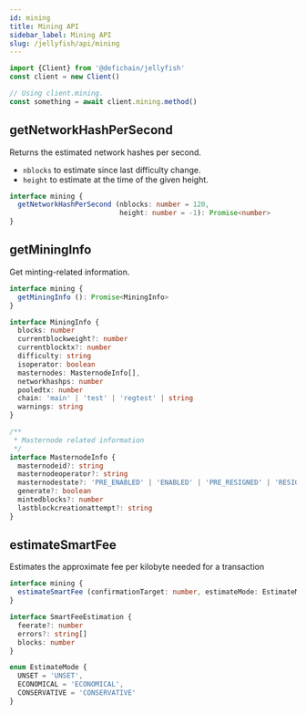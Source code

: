 ```yaml
---
id: mining
title: Mining API
sidebar_label: Mining API
slug: /jellyfish/api/mining
---
```


```js
import {Client} from '@defichain/jellyfish'
const client = new Client()

// Using client.mining.
const something = await client.mining.method()
```


## getNetworkHashPerSecond

Returns the estimated network hashes per second.
- `nblocks` to estimate since last difficulty change.
- `height` to estimate at the time of the given height.

```ts title="client.mining.getNetworkHashPerSecond()"
interface mining {
  getNetworkHashPerSecond (nblocks: number = 120, 
                           height: number = -1): Promise<number>
}
```

## getMiningInfo

Get minting-related information.

```ts title="client.mining.getMiningInfo()"
interface mining {
  getMiningInfo (): Promise<MiningInfo>
}

interface MiningInfo {
  blocks: number
  currentblockweight?: number
  currentblocktx?: number
  difficulty: string
  isoperator: boolean
  masternodes: MasternodeInfo[],
  networkhashps: number
  pooledtx: number
  chain: 'main' | 'test' | 'regtest' | string
  warnings: string
}

/**
 * Masternode related information
 */
interface MasternodeInfo {
  masternodeid?: string
  masternodeoperator?: string
  masternodestate?: 'PRE_ENABLED' | 'ENABLED' | 'PRE_RESIGNED' | 'RESIGNED' | 'PRE_BANNED' | 'BANNED'
  generate?: boolean
  mintedblocks?: number
  lastblockcreationattempt?: string
}
```

## estimateSmartFee

Estimates the approximate fee per kilobyte needed for a transaction

```ts title="client.mining.estimateSmartFee()"
interface mining {
  estimateSmartFee (confirmationTarget: number, estimateMode: EstimateMode = EstimateMode.CONSERVATIVE): Promise<SmartFeeEstimation>
}

interface SmartFeeEstimation {
  feerate?: number
  errors?: string[]
  blocks: number
}

enum EstimateMode {
  UNSET = 'UNSET',
  ECONOMICAL = 'ECONOMICAL',
  CONSERVATIVE = 'CONSERVATIVE'
}
```
